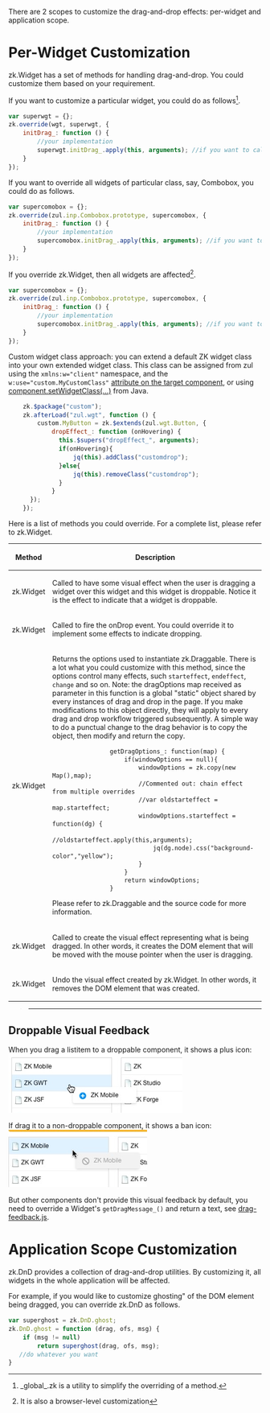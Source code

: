 

There are 2 scopes to customize the drag-and-drop effects: per-widget
and application scope.

# Per-Widget Customization

<javadoc directory="jsdoc">zk.Widget</javadoc> has a set of methods for
handling drag-and-drop. You could customize them based on your
requirement.

If you want to customize a particular widget, you could do as
follows[^1].

``` javascript
var superwgt = {};
zk.override(wgt, superwgt, {
    initDrag_: function () {
        //your implementation
        superwgt.initDrag_.apply(this, arguments); //if you want to call back the default implementation
    }
});
```

If you want to override all widgets of particular class, say, Combobox,
you could do as follows.

``` javascript
var supercomobox = {};
zk.override(zul.inp.Combobox.prototype, supercomobox, {
    initDrag_: function () {
        //your implementation
        supercomobox.initDrag_.apply(this, arguments); //if you want to call back the default implementation
    }
});
```

If you override <javadoc directory="jsdoc">zk.Widget</javadoc>, then all
widgets are affected[^2].

``` javascript
var supercomobox = {};
zk.override(zul.inp.Combobox.prototype, supercomobox, {
    initDrag_: function () {
        //your implementation
        supercomobox.initDrag_.apply(this, arguments); //if you want to call back the default implementation
    }
});
```

Custom widget class approach: you can extend a default ZK widget class
into your own extended widget class. This class can be assigned from zul
using the `xmlns:w="client"` namespace, and the
`w:use="custom.MyCustomClass"` [attribute on the target
component](ZK_Client-side_Reference/General_Control/Widget_Customization#Specify_Your_Own_Widget_Class),
or using
[component.setWidgetClass(...)](https://www.zkoss.org/javadoc/latest/zk/org/zkoss/zk/ui/AbstractComponent.html#setWidgetClass-java.lang.String-)
from Java.

``` javascript
    zk.$package("custom");
    zk.afterLoad("zul.wgt", function () {
        custom.MyButton = zk.$extends(zul.wgt.Button, {
            dropEffect_: function (onHovering) {
              this.$supers("dropEffect_", arguments);
              if(onHovering){
                  jq(this).addClass("customdrop");
              }else{
                  jq(this).removeClass("customdrop");
              }
            }
      });
    });
```

Here is a list of methods you could override. For a complete list,
please refer to <javadoc directory="jsdoc">zk.Widget</javadoc>.

<table>
<thead>
<tr class="header">
<th><p>Method</p></th>
<th><p>Description</p></th>
</tr>
</thead>
<tbody>
<tr class="odd">
<td><p><javadoc method="dropEffect_(boolean)" directory="jsdoc">zk.Widget</javadoc></p></td>
<td><p>Called to have some visual effect when the user is dragging a
widget over this widget and this widget is droppable. Notice it is the
effect to indicate that a widget is droppable.</p></td>
</tr>
<tr class="even">
<td><p><javadoc method="onDrop_(zk.Draggable, zk.Event)" directory="jsdoc">zk.Widget</javadoc></p></td>
<td><p>Called to fire the onDrop event. You could override it to
implement some effects to indicate dropping.</p></td>
</tr>
<tr class="odd">
<td><p><javadoc method="getDragOptions_(_global_.Map)" directory="jsdoc">zk.Widget</javadoc></p></td>
<td><p>Returns the options used to instantiate
<javadoc directory="jsdoc">zk.Draggable</javadoc>. There is a lot what
you could customize with this method, since the options control many
effects, such <code>starteffect</code>, <code>endeffect</code>,
<code>change</code> and so on. Note: the dragOptions map received as
parameter in this function is a global "static" object shared by every
instances of drag and drop in the page. If you make modifications to
this object directly, they will apply to every drag and drop workflow
triggered subsequently. A simple way to do a punctual change to the drag
behavior is to copy the object, then modify and return the copy.</p>
<pre><code>                getDragOptions_: function(map) {
                    if(windowOptions == null){
                        windowOptions = zk.copy(new Map(),map);
                        //Commented out: chain effect from multiple overrides
                        //var oldstarteffect = map.starteffect;
                        windowOptions.starteffect = function(dg) {
                            //oldstarteffect.apply(this,arguments);
                            jq(dg.node).css(&quot;background-color&quot;,&quot;yellow&quot;);
                        }
                    }
                    return windowOptions;
                }</code></pre>
<p>Please refer to <javadoc directory="jsdoc">zk.Draggable</javadoc> and
the source code for more information.</p></td>
</tr>
<tr class="even">
<td><p><javadoc method="cloneDrag_(zk.Draggable, _global_.Offset)" directory="jsdoc">zk.Widget</javadoc></p></td>
<td><p>Called to create the visual effect representing what is being
dragged. In other words, it creates the DOM element that will be moved
with the mouse pointer when the user is dragging.</p></td>
</tr>
<tr class="odd">
<td><p><javadoc method="uncloneDrag_(zk.Draggable)" directory="jsdoc">zk.Widget</javadoc></p></td>
<td><p>Undo the visual effect created by
<javadoc method="cloneDrag_(zk.Draggable, _global_.Offset)" directory="jsdoc">zk.Widget</javadoc>.
In other words, it removes the DOM element that was created.</p></td>
</tr>
</tbody>
</table>

> ------------------------------------------------------------------------
>
> <references/>

## Droppable Visual Feedback

When you drag a listitem to a droppable component, it shows a plus icon:
![](images/is-droppable.png)

If drag it to a non-droppable component, it shows a ban icon:
![](images/not-droppable.png)

But other components don't provide this visual feedback by default, you
need to override a Widget's `getDragMessage_()` and return a text, see
[drag-feedback.js](https://github.com/zkoss/zkbooks/blob/master/clientreference/src/main/webapp/customization).

# Application Scope Customization

<javadoc directory="jsdoc">zk.DnD</javadoc> provides a collection of
drag-and-drop utilities. By customizing it, all widgets in the whole
application will be affected.

For example, if you would like to customize ghosting" of the DOM
element being dragged, you can override
<javadoc method="ghost(zk.Draggable, _global_.Offset, _global_.String)" directory="jsdoc">zk.DnD</javadoc>
as follows.

``` javascript
var superghost = zk.DnD.ghost;
zk.DnD.ghost = function (drag, ofs, msg) {
    if (msg != null)
        return superghost(drag, ofs, msg);
   //do whatever you want
}
```

[^1]: <javadoc method="override(java.lang.Object, _global_.Map, _global_.Map)" directory="jsdoc">\_global\_.zk</javadoc>
    is a utility to simplify the overriding of a method.

[^2]: It is also a browser-level customization
